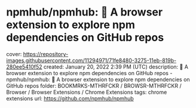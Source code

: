 # npmhub/npmhub: 🔎 A browser extension to explore npm dependencies on GitHub repos

cover: https://repository-images.githubusercontent.com/11294971/71fe8480-3275-11eb-819b-280ee5410f52
created: January 20, 2022 2:39 PM (UTC)
description: 🔎 A browser extension to explore npm dependencies on GitHub repos - npmhub/npmhub: 🔎 A browser extension to explore npm dependencies on GitHub repos
folder: BOOKMRKS-MTHRFCKR / BROWSR-MTHRFCKR / Browser / Browser Extensions / Chrome Extensions
tags: chrome extensions
url: https://github.com/npmhub/npmhub